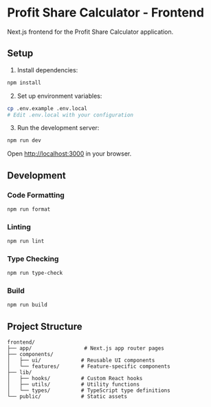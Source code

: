 # Profit Share Calculator - Frontend

Next.js frontend for the Profit Share Calculator application.

## Setup

1. Install dependencies:

```bash
npm install
```

2. Set up environment variables:

```bash
cp .env.example .env.local
# Edit .env.local with your configuration
```

3. Run the development server:

```bash
npm run dev
```

Open [http://localhost:3000](http://localhost:3000) in your browser.

## Development

### Code Formatting

```bash
npm run format
```

### Linting

```bash
npm run lint
```

### Type Checking

```bash
npm run type-check
```

### Build

```bash
npm run build
```

## Project Structure

```
frontend/
├── app/                 # Next.js app router pages
├── components/
│   ├── ui/             # Reusable UI components
│   └── features/       # Feature-specific components
├── lib/
│   ├── hooks/          # Custom React hooks
│   ├── utils/          # Utility functions
│   └── types/          # TypeScript type definitions
└── public/             # Static assets
```
